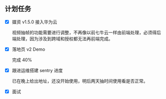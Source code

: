 ## 计划任务

- [x] 媒资 v1.5.0 接入华为云

  视频抽帧的功能需要进行调整，不再像以前七牛云一样由前端处理，必须得后端处理，因为涉及到跨域和授权都无法再前端完成。

- [x] 落地页 v2 Demo

  完成 40%

- [x] 跟进运维搭建 sentry 进度

  已在晚上给出地址，还没开始使用，明后两天抽时间使用看是否正常。

- [x] 面试
